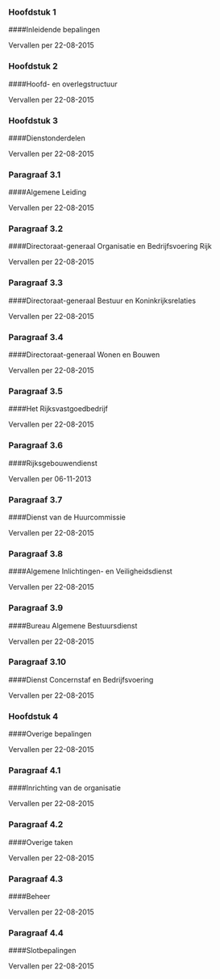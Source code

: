 <meta http-equiv='Content-Type' content='text/html; charset=utf-8' />

### Hoofdstuk  1  

####Inleidende bepalingen

Vervallen per 22-08-2015 

### Hoofdstuk  2  

####Hoofd- en overlegstructuur

Vervallen per 22-08-2015 

### Hoofdstuk  3  

####Dienstonderdelen

Vervallen per 22-08-2015 

### Paragraaf  3.1  

####Algemene Leiding

Vervallen per 22-08-2015 

### Paragraaf  3.2  

####Directoraat-generaal Organisatie en Bedrijfsvoering Rijk

Vervallen per 22-08-2015 

### Paragraaf  3.3  

####Directoraat-generaal Bestuur en Koninkrijksrelaties

Vervallen per 22-08-2015 

### Paragraaf  3.4  

####Directoraat-generaal Wonen en Bouwen

Vervallen per 22-08-2015 

### Paragraaf  3.5  

####Het Rijksvastgoedbedrijf

Vervallen per 22-08-2015 

### Paragraaf  3.6  

####Rijksgebouwendienst

Vervallen per 06-11-2013 

### Paragraaf  3.7  

####Dienst van de Huurcommissie

Vervallen per 22-08-2015 

### Paragraaf  3.8  

####Algemene Inlichtingen- en Veiligheidsdienst

Vervallen per 22-08-2015 

### Paragraaf  3.9  

####Bureau Algemene Bestuursdienst

Vervallen per 22-08-2015 

### Paragraaf  3.10  

####Dienst Concernstaf en Bedrijfsvoering

Vervallen per 22-08-2015 

### Hoofdstuk  4  

####Overige bepalingen

Vervallen per 22-08-2015 

### Paragraaf  4.1  

####Inrichting van de organisatie

Vervallen per 22-08-2015 

### Paragraaf  4.2  

####Overige taken

Vervallen per 22-08-2015 

### Paragraaf  4.3  

####Beheer

Vervallen per 22-08-2015 

### Paragraaf  4.4  

####Slotbepalingen

Vervallen per 22-08-2015 

